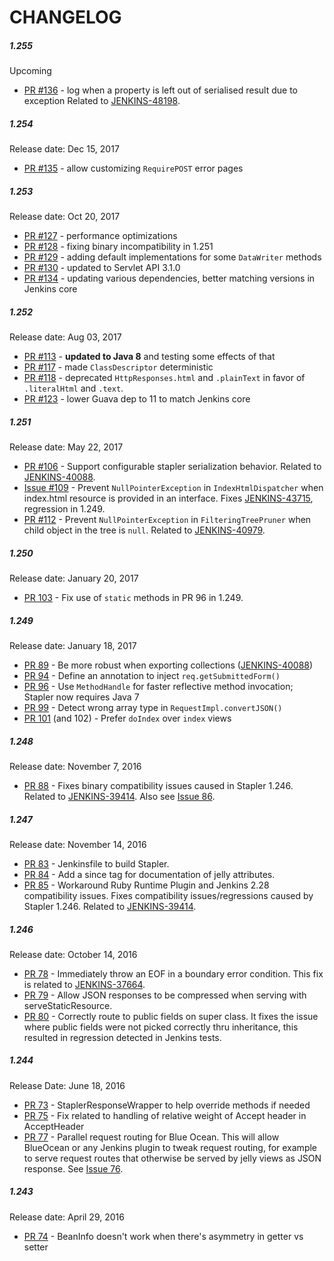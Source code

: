CHANGELOG
===

##### 1.255
Upcoming
* [PR #136](https://github.com/stapler/stapler/pull/136) - log when a property is left out of serialised result due to exception
Related to [JENKINS-48198](https://issues.jenkins-ci.org/browse/JENKINS-48198).

##### 1.254
Release date: Dec 15, 2017
* [PR #135](https://github.com/stapler/stapler/pull/135) - allow customizing `RequirePOST` error pages

##### 1.253
Release date: Oct 20, 2017
* [PR #127](https://github.com/stapler/stapler/pull/127) - performance optimizations
* [PR #128](https://github.com/stapler/stapler/pull/128) - fixing binary incompatibility in 1.251
* [PR #129](https://github.com/stapler/stapler/pull/129) - adding default implementations for some `DataWriter` methods
* [PR #130](https://github.com/stapler/stapler/pull/130) - updated to Servlet API 3.1.0
* [PR #134](https://github.com/stapler/stapler/pull/134) - updating various dependencies, better matching versions in Jenkins core

##### 1.252
Release date: Aug 03, 2017
* [PR #113](https://github.com/stapler/stapler/pull/113) - **updated to Java 8** and testing some effects of that
* [PR #117](https://github.com/stapler/stapler/pull/117) - made `ClassDescriptor` deterministic
* [PR #118](https://github.com/stapler/stapler/pull/118) - deprecated `HttpResponses.html` and `.plainText` in favor of `.literalHtml` and `.text`.
* [PR #123](https://github.com/stapler/stapler/pull/123) - lower Guava dep to 11 to match Jenkins core

##### 1.251
Release date: May 22, 2017
* [PR #106](https://github.com/stapler/stapler/pull/106) -
Support configurable stapler serialization behavior.
Related to [JENKINS-40088](https://issues.jenkins-ci.org/browse/JENKINS-40088).
* [Issue #109](https://github.com/stapler/stapler/issues/109) -
Prevent `NullPointerException` in `IndexHtmlDispatcher` when index.html resource is provided in an interface.
Fixes [JENKINS-43715](https://issues.jenkins-ci.org/browse/JENKINS-43715), regression in 1.249.
* [PR #112](https://github.com/stapler/stapler/pull/112) -
Prevent `NullPointerException` in `FilteringTreePruner` when child object in the tree is `null`.
Related to [JENKINS-40979](https://issues.jenkins-ci.org/browse/JENKINS-40979).

##### 1.250
Release date: January 20, 2017
* [PR 103](https://github.com/stapler/stapler/pull/103) -
Fix use of `static` methods in PR 96 in 1.249.

##### 1.249
Release date: January 18, 2017
* [PR 89](https://github.com/stapler/stapler/pull/89) -
Be more robust when exporting collections ([JENKINS-40088](https://issues.jenkins-ci.org/browse/JENKINS-40088))
* [PR 94](https://github.com/stapler/stapler/pull/94) -
Define an annotation to inject `req.getSubmittedForm()`
* [PR 96](https://github.com/stapler/stapler/pull/96) -
Use `MethodHandle` for faster reflective method invocation; Stapler now requires Java 7
* [PR 99](https://github.com/stapler/stapler/pull/99) -
Detect wrong array type in `RequestImpl.convertJSON()`
* [PR 101](https://github.com/stapler/stapler/pull/101) (and 102) -
Prefer `doIndex` over `index` views

##### 1.248
Release date: November 7, 2016
* [PR 88](https://github.com/stapler/stapler/pull/88) - 
Fixes binary compatibility issues caused in Stapler 1.246. Related to [JENKINS-39414](https://issues.jenkins-ci.org/browse/JENKINS-39414). Also see [Issue 86](https://github.com/stapler/stapler/issues/86). 

##### 1.247
Release date: November 14, 2016
* [PR 83](https://github.com/stapler/stapler/pull/83) - 
Jenkinsfile to build Stapler.
* [PR 84](https://github.com/stapler/stapler/pull/84) - 
Add a since tag for documentation of jelly attributes.
* [PR 85](https://github.com/stapler/stapler/pull/85) - 
Workaround Ruby Runtime Plugin and Jenkins 2.28 compatibility issues. Fixes compatibility issues/regressions caused by Stapler 1.246. Related to [JENKINS-39414](https://issues.jenkins-ci.org/browse/JENKINS-39414).

##### 1.246
Release date: October 14, 2016
* [PR 78](https://github.com/stapler/stapler/pull/78) -
Immediately throw an EOF in a boundary error condition. This fix is related to [JENKINS-37664](https://issues.jenkins-ci.org/browse/JENKINS-37664).
* [PR 79](https://github.com/stapler/stapler/pull/79) -
Allow JSON responses to be compressed when serving with serveStaticResource.
* [PR 80](https://github.com/stapler/stapler/pull/80) -
Correctly route to public fields on super class. It fixes the issue where public fields were not picked correctly thru inheritance, this resulted in regression detected in Jenkins tests. 

##### 1.244
Release Date: June 18, 2016
* [PR 73](https://github.com/stapler/stapler/pull/73) - 
StaplerResponseWrapper to help override methods if needed
* [PR 75](https://github.com/stapler/stapler/pull/75) -
Fix related to handling of relative weight of Accept header in AcceptHeader
* [PR 77](https://github.com/stapler/stapler/pull/77) -
Parallel request routing for Blue Ocean. This will allow BlueOcean or any Jenkins plugin to tweak request routing, for example to serve request routes that otherwise be served by jelly views as JSON response. See [Issue 76](https://github.com/stapler/stapler/issues/76).
 
##### 1.243
Release date: April 29, 2016
* [PR 74](https://github.com/stapler/stapler/pull/74/files) - 
BeanInfo doesn't work when there's asymmetry in getter vs setter
